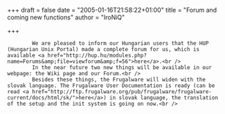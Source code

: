 
+++
draft = false
date = "2005-01-16T21:58:22+01:00"
title = "Forum and coming new functions"
author = "IroNiQ"

+++

            We are pleased to inform our Hungarian users that the HUP (Hungarian Unix Portal) made a complete forum for us, which is available <a href="http://hup.hu/modules.php?name=Forums&amp;file=viewforum&amp;f=56">here</a>.<br />
            In the near future two new things will be available in our webpage: the Wiki page and our Forum.<br />
            Besides these things, the Frugalware will widen with the slovak language. The Frugalware User Documentation is ready (can be read <a href="http://ftp.frugalware.org/pub/frugalware/frugalware-current/docs/html/sk/">here</a>) in slovak language, the translation of the setup and the init system is going on now.<br />
            
        